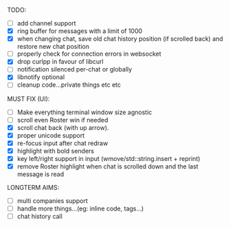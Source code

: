 TODO:

- [ ] add channel support
- [x] ring buffer for messages with a limit of 1000
- [x] when changing chat, save old chat history position (if scrolled back) and restore new chat position
- [ ] properly check for connection errors in websocket
- [x] drop curlpp in favour of libcurl
- [ ] notification silenced per-chat or globally
- [x] libnotify optional
- [ ] cleanup code...private things etc etc

MUST FIX (UI):

- [ ] Make everything terminal window size agnostic
- [ ] scroll even Roster win if needed
- [x] scroll chat back (with up arrow).
- [x] proper unicode support
- [x] re-focus input after chat redraw
- [x] highlight with bold senders
- [x] key left/right support in input (wmove/std::string.insert + reprint)
- [x] remove Roster highlight when chat is scrolled down and the last message is read

LONGTERM AIMS:

- [ ] multi companies support
- [ ] handle more things...(eg: inline code, tags...)
- [ ] chat history call
